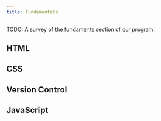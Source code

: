 ```yaml
---
title: Fundamentals
---
```


TODO: A survey of the fundaments section of our program.

## HTML

## CSS

## Version Control

## JavaScript
